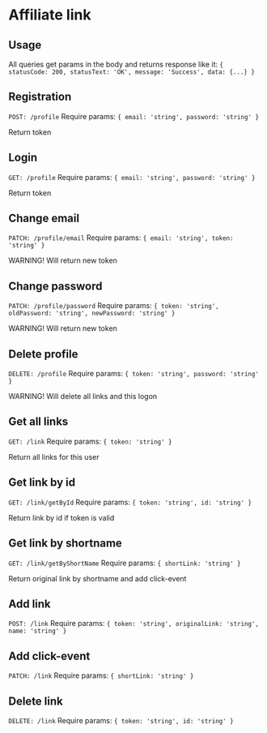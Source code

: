 # Affiliate link

## Usage

All queries get params in the body and returns response like it:
`{
  statusCode: 200,
  statusText: 'OK',
  message: 'Success',
  data: {...}
}`

## Registration

`POST: /profile`
Require params:
`{
  email: 'string',
  password: 'string'
}`

Return token

## Login

`GET: /profile`
Require params:
`{
  email: 'string',
  password: 'string'
}`

Return token

## Change email

`PATCH: /profile/email`
Require params:
`{
  email: 'string',
  token: 'string'
}`

WARNING! Will return new token

## Change password

`PATCH: /profile/password`
Require params:
`{
  token: 'string',
  oldPassword: 'string',
  newPassword: 'string'
}`

WARNING! Will return new token

## Delete profile

`DELETE: /profile`
Require params:
`{
  token: 'string',
  password: 'string'
}`

WARNING! Will delete all links and this logon

## Get all links

`GET: /link`
Require params:
`{
  token: 'string'
}`

Return all links for this user

## Get link by id

`GET: /link/getById`
Require params:
`{
  token: 'string',
  id: 'string'
}`

Return link by id if token is valid

## Get link by shortname

`GET: /link/getByShortName`
Require params:
`{
  shortLink: 'string'
}`

Return original link by shortname and add click-event

## Add link

`POST: /link`
Require params:
`{
  token: 'string',
  originalLink: 'string',
  name: 'string'
}`

## Add click-event

`PATCH: /link`
Require params:
`{
  shortLink: 'string'
}`

## Delete link

`DELETE: /link`
Require params:
`{
  token: 'string',
  id: 'string'
}`
